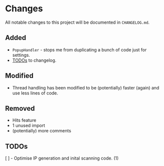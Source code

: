 # Changes
All notable changes to this project will be documented in `CHANGELOG.md`.
## Added
* `PopupHandler` - stops me from duplicating a bunch of code just for settings.
* [TODOs][todos] to changelog.

## Modified
* Thread handling has been modified to be (potentially) faster (again) and use less lines of code.

## Removed
* Hits feature
* 1 unused import
* (potentially) more comments

## TODOs
[ ] - Optimise IP generation and inital scanning code. (1)

[todos]: https://github.com/StupidRepo/MCScanner/blob/main/CHANGELOG.md#todos